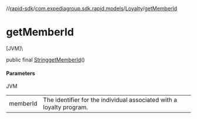 //[rapid-sdk](../../../index.md)/[com.expediagroup.sdk.rapid.models](../index.md)/[Loyalty](index.md)/[getMemberId](get-member-id.md)

# getMemberId

[JVM]\

public final [String](https://docs.oracle.com/javase/8/docs/api/java/lang/String.html)[getMemberId](get-member-id.md)()

#### Parameters

JVM

| | |
|---|---|
| memberId | The identifier for the individual associated with a loyalty program. |
